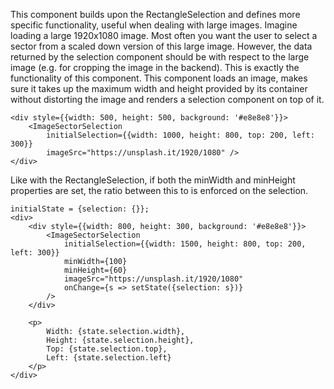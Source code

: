 This component builds upon the RectangleSelection and defines more specific functionality,
useful when dealing with large images.
Imagine loading a large 1920x1080 image.
Most often you want the user to select a sector from a scaled down version of this large image.
However, the data returned by the selection component should be with respect to the large image
(e.g. for cropping the image in the backend).
This is exactly the functionality of this component.
This component loads an image, makes sure it takes up the maximum width and height provided by its container
without distorting the image and renders a selection component on top of it.

```
<div style={{width: 500, height: 500, background: '#e8e8e8'}}>
    <ImageSectorSelection
        initialSelection={{width: 1000, height: 800, top: 200, left: 300}}
        imageSrc="https://unsplash.it/1920/1080" />
</div>
```

Like with the RectangleSelection, if both the minWidth and minHeight properties are set,
the ratio between this to is enforced on the selection.

```
initialState = {selection: {}};
<div>
    <div style={{width: 800, height: 300, background: '#e8e8e8'}}>
        <ImageSectorSelection
            initialSelection={{width: 1500, height: 800, top: 200, left: 300}}
            minWidth={100}
            minHeight={60}
            imageSrc="https://unsplash.it/1920/1080"
            onChange={s => setState({selection: s})}
        />
    </div>
    
    <p>
        Width: {state.selection.width}, 
        Height: {state.selection.height}, 
        Top: {state.selection.top}, 
        Left: {state.selection.left}
    </p>
</div>
```
